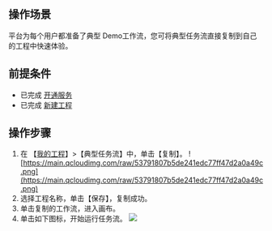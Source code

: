 ## 操作场景
平台为每个用户都准备了典型 Demo工作流，您可将典型任务流直接复制到自己的工程中快速体验。

## 前提条件
- 已完成  [开通服务](https://cloud.tencent.com/document/product/851/19055) 
- 已完成 [新建工程](https://cloud.tencent.com/document/product/851/19069)

## 操作步骤
1. 在 【[我的工程](https://tio.cloud.tencent.com/index.html)】>【典型任务流】中，单击【复制】。
![https://main.qcloudimg.com/raw/53791807b5de241edc77ff47d2a0a49c.png](https://main.qcloudimg.com/raw/53791807b5de241edc77ff47d2a0a49c.png)
2. 选择工程名称，单击【保存】，复制成功。
3. 单击复制的工作流，进入画布。
4. 单击如下图标，开始运行任务流。
![](https://main.qcloudimg.com/raw/94a6826f99ceb79fc5d4d3c958ad0639.png)
